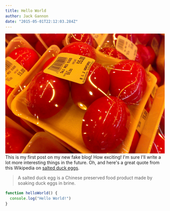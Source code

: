 ```yaml
---
title: Hello World
author: Jack Gannon
date: "2015-05-01T22:12:03.284Z"
---
```


![Chinese Salty Egg](./salty_egg.jpg)
This is my first post on my new fake blog! How exciting!
I'm sure I'll write a lot more interesting things in the future.
Oh, and here's a great quote from this Wikipedia on
[salted duck eggs](http://en.wikipedia.org/wiki/Salted_duck_egg).

> A salted duck egg is a Chinese preserved food product made by soaking duck
> eggs in brine.

```js
function helloWorld() {
  console.log("Hello World!")
}
```
